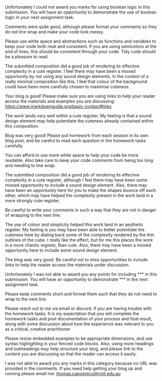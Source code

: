 Unfortunately I could not award you marks for using boolean logic in this submission.  You will have an opportunity to demonstrate the use of boolean logic in your next assignment task.

Comments were quite good, although please format your comments so they do not line wrap and make your code look messy.

Please use white space and abstractions such as functions and variables to keep your code both neat and consistent.  If you are using semicolons at the end of lines, this should be consistent through your code.  Tidy code should be a pleasure to read.

The submitted composition did a good job of rendering its effective complexity in a cute register.  I feel there may have been a missed opportunity by not using any sound design elements.  In the context of a really minimal composition like this, I feel that colour of the background could have been more carefully chosen to maximise cuteness.

Your blog is good!  Please make sure you are using links to help your reader access the materials and examples you are discussing: https://www.markdownguide.org/basic-syntax/#links

The work lands very well within a cute register.  My feeling is that a sound design element may help potentiate the cuteness already contained within this composition.

Blog was very good!  Please put homework from each session in its own blog post, and be careful to read each question in the homework tasks carefully.

You can afford to use more white space to help your code be more readable.  Also take care to keep your code comments from being too long and needing to line wrap.

The submitted composition did a good job of rendering its effective complexity in a cute register, although I feel there may have been some missed opportunity to include a sound design element.  Also, there may have been an opportunity here for you to make the shapes bounce off each other, which may have helped the complexity present in the work land in a more strongly cute register.

Be careful to write your comments in such a way that they are not in danger of wrapping to the next line.

The use of colour and simplicity helped this work land in an aesthetic register.  My feeling is you may have been able to better potentiate the cuteness here by dialing back some of the complexity rendered by the thin outlines of the cube.  I really like the effect, but for me this places the work in a more chaotic register, than cute.  Also, there may have been a missed opportunity here to include some sound design element.

The blog was very good.  Be careful not to miss opportunities to include links to help the reader access the materials under discussion.

Unfortunately I was not able to award you any points for including *** in this submission. You will have an opportunity to demonstrate *** in the next assignment task.

Please keep comments short and format them such that they do not need to wrap to the next line.

Please reach out to me via email or discord. if you are having trouble with the homework tasks. It is my expectation that you will complete the homework tasks and post documentation of your process and final result, along with some discussion about how the experience was relevant to you as a critical, creative practitioner  
  
Please resize embedded examples to be appropriate dimensions, and use syntax highlighting in your fenced code blocks. Also, using more headings and subheadings may help structure your blog, and please link to the content you are discussing so that the reader can access it easily.

I was not able to award you any marks in this category because no URL was provided in the comments.  If you need help getting your blog up and running please email me: thomas.capogreco@rmit.edu.au